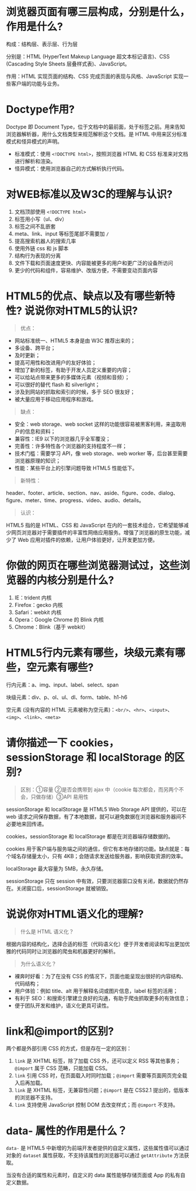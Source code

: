 # 浏览器页面有哪三层构成，分别是什么，作用是什么?

构成：结构层、表示层、行为层

分别是：HTML (HyperText Makeup Language 超文本标记语言)、CSS (Cascading Style Sheets 层叠样式表)、JavaScript。

作用：HTML 实现页面的结构、CSS 完成页面的表现与风格、JavaScript 实现一些客户端的功能与业务。

# Doctype作用?

Doctype 即 Document Type，位于文档中的最前面，处于标签之前。用来告知浏览器解析器，用什么文档类型来规范解析这个文档。是 HTML 中用来区分标准模式和怪异模式的声明。

* 标准模式：使用 `<!DOCTYPE html>`，按照浏览器 HTML 和 CSS 标准来对文档进行解析和渲染。
* 怪异模式：使用浏览器自己的方式解析执行代码。

# 对WEB标准以及W3C的理解与认识?

1. 文档顶部使用 `<!DOCTYPE html>` 
2. 标签用小写（ul、div）
3. 标签之间不乱嵌套
4. meta、link、input 等标签尾部不需要加 `/`
5. 提高搜索机器人的搜索几率
6. 使用外链 css 和 js 脚本
7. 结构行为表现的分离
8. 文件下载和页面速度更快、内容能被更多的用户和更广泛的设备所访问
9. 更少的代码和组件，容易维护、改版方便，不需要变动页面内容

# HTML5的优点、缺点以及有哪些新特性? 说说你对HTML5的认识?

> 优点：

* 网站标准统一、HTML5 本身是由 W3C 推荐出来的；
* 多设备、跨平台；
* 及时更新；
* 提高可用性和改进用户的友好体验；
* 增加了新的标签，有助于开发人员定义重要的内容；
* 可以给站点带来更多的多媒体元素（视频和音频）；
* 可以很好的替代 flash 和 silverlight；
* 涉及到网站的抓取和索引的时候，多于 SEO 很友好；
* 被大量应用于移动应用程序和游戏。

> 缺点：

* 安全：web storage、web socket 这样的功能很容易被黑客利用，来盗取用户的信息和资料；
* 兼容性：IE9 以下的浏览器几乎全军覆没；
* 完善性：许多特性各个浏览器的支持程度不一样；
* 技术门槛：需要学习 API，像 web storage、web worker 等，后台甚至需要浏览器原理的知识；
* 性能：某些平台上的引擎问题导致 HTML5 性能低下。

> 新特性：

header、footer、article、section、nav、aside、figure、code、dialog、figure、meter、time、progress、video、audio、details。

> 认识：

HTML5 指的是 HTML、CSS 和 JavaScript 在内的一套技术组合，它希望能够减少网页浏览器对于需要插件的丰富性网络应用服务。增强了浏览器的原生功能，减少了 Web 应用对插件的依赖，让用户体验更好，让开发更加方便。

# 你做的网页在哪些浏览器测试过，这些浏览器的内核分别是什么?

1. IE：trident 内核
2. Firefox：gecko 内核
3. Safari：webkit 内核
4. Opera：Google Chrome 的 Blink 内核
5. Chrome：Blink（基于 webkit）

# HTML5行内元素有哪些，块级元素有哪些，空元素有哪些?

行内元素：a、img、input、label、select、span

块级元素：div、p、ol、ul、dl、form、table、h1-h6

空元素 (没有内容的 HTML 元素被称为空元素)：`<br/>`、`<hr>`、`<input>`、`<img>`、`<link>`、`<meta>`

# 请你描述一下 cookies，sessionStorage 和 localStorage 的区别?

> 区别：①容量 ②是否会携带到 ajax 中（cookie 每次都会，而另两个不会，只做存储）③API 易用性

sessionStorage 和 localStorage 是 HTML5 Web Storage API 提供的，可以在 web 请求之间保存数据，有了本地数据，就可以避免数据在浏览器和服务器间不必要地来回传递。

cookies，sessionStorage 和 localStorage 都是在浏览器端存储数据的。

cookies 用于客户端与服务端之间的通信，但它有本地存储的功能。缺点就是：每个域名存储量太小，只有 4KB；会随请求发送给服务器，影响获取资源的效率。

localStorage 最大容量为 5MB，永久存储。

sessionStorage 只在 session 中有效，只要浏览器窗口没有关闭，数据就仍然存在。关闭窗口后，sessionStorage 就被销毁。

# 说说你对HTML语义化的理解?

> 什么是 HTML 语义化？

根据内容的结构化，选择合适的标签（代码语义化）便于开发者阅读和写出更加优雅的代码同时让浏览器的爬虫和机器更好的解析。

> 为什么语义化？

* 裸奔时好看：为了在没有 CSS 的情况下，页面也能呈现出很好的内容结构、代码结构；
* 用户体验：例如 title、alt 用于解释名词或图片信息，label 标签的活用；
* 有利于 SEO：和搜索引擎建立良好的沟通，有助于爬虫抓取更多的有效信息；
* 便于团队开发和维护，语义化更具可读性。

# link和@import的区别?

两个都是外部引用 CSS 的方式，但是存在一定的区别：

1. `link` 是 XHTML 标签，除了加载 CSS 外，还可以定义 RSS 等其他事务；`@import` 属于 CSS 范畴，只能加载 CSS。
2. `link` 引用 CSS 时，在页面载入时同时加载；`@import` 需要等页面网页完全载入后再加载。
3. `link` 是 XHTML 标签，无兼容性问题；`@import` 是在 CSS2.1 提出的，低版本的浏览器不支持。
4. `link` 支持使用 JavaScript 控制 DOM 去改变样式；而 `@import` 不支持。

# data- 属性的作用是什么？

`data-` 是 HTML5 中新增的为前端开发者提供的自定义属性，这些属性值可以通过对象的 `dataset` 属性获取，不支持该属性的浏览器可以通过 `getAttribute` 方法获取。

当没有合适的属性和元素时，自定义的 data 属性能够存储页面或 App 的私有自定义数据。